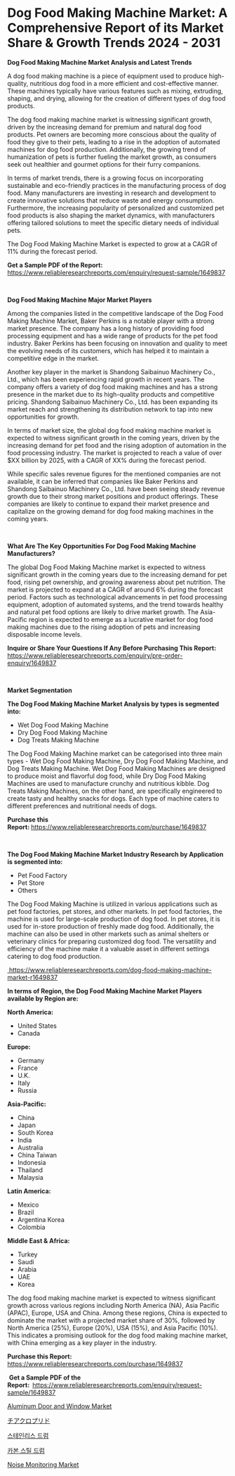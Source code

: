 <p><h1>Dog Food Making Machine Market: A Comprehensive Report of its Market Share & Growth Trends 2024 - 2031</h1></p><p><strong>Dog Food Making Machine Market Analysis and Latest Trends</strong></p>
<p><p>A dog food making machine is a piece of equipment used to produce high-quality, nutritious dog food in a more efficient and cost-effective manner. These machines typically have various features such as mixing, extruding, shaping, and drying, allowing for the creation of different types of dog food products.</p><p>The dog food making machine market is witnessing significant growth, driven by the increasing demand for premium and natural dog food products. Pet owners are becoming more conscious about the quality of food they give to their pets, leading to a rise in the adoption of automated machines for dog food production. Additionally, the growing trend of humanization of pets is further fueling the market growth, as consumers seek out healthier and gourmet options for their furry companions.</p><p>In terms of market trends, there is a growing focus on incorporating sustainable and eco-friendly practices in the manufacturing process of dog food. Many manufacturers are investing in research and development to create innovative solutions that reduce waste and energy consumption. Furthermore, the increasing popularity of personalized and customized pet food products is also shaping the market dynamics, with manufacturers offering tailored solutions to meet the specific dietary needs of individual pets.</p><p>The Dog Food Making Machine Market is expected to grow at a CAGR of 11% during the forecast period.</p></p>
<p><strong>Get a Sample PDF of the Report:&nbsp;</strong> <a href="https://www.reliableresearchreports.com/enquiry/request-sample/1649837">https://www.reliableresearchreports.com/enquiry/request-sample/1649837</a></p>
<p>&nbsp;</p>
<p><strong>Dog Food Making Machine Major Market Players</strong></p>
<p><p>Among the companies listed in the competitive landscape of the Dog Food Making Machine Market, Baker Perkins is a notable player with a strong market presence. The company has a long history of providing food processing equipment and has a wide range of products for the pet food industry. Baker Perkins has been focusing on innovation and quality to meet the evolving needs of its customers, which has helped it to maintain a competitive edge in the market.</p><p>Another key player in the market is Shandong Saibainuo Machinery Co., Ltd., which has been experiencing rapid growth in recent years. The company offers a variety of dog food making machines and has a strong presence in the market due to its high-quality products and competitive pricing. Shandong Saibainuo Machinery Co., Ltd. has been expanding its market reach and strengthening its distribution network to tap into new opportunities for growth.</p><p>In terms of market size, the global dog food making machine market is expected to witness significant growth in the coming years, driven by the increasing demand for pet food and the rising adoption of automation in the food processing industry. The market is projected to reach a value of over $XX billion by 2025, with a CAGR of XX% during the forecast period.</p><p>While specific sales revenue figures for the mentioned companies are not available, it can be inferred that companies like Baker Perkins and Shandong Saibainuo Machinery Co., Ltd. have been seeing steady revenue growth due to their strong market positions and product offerings. These companies are likely to continue to expand their market presence and capitalize on the growing demand for dog food making machines in the coming years.</p></p>
<p>&nbsp;</p>
<p><strong>What Are The Key Opportunities For Dog Food Making Machine Manufacturers?</strong></p>
<p><p>The global Dog Food Making Machine market is expected to witness significant growth in the coming years due to the increasing demand for pet food, rising pet ownership, and growing awareness about pet nutrition. The market is projected to expand at a CAGR of around 6% during the forecast period. Factors such as technological advancements in pet food processing equipment, adoption of automated systems, and the trend towards healthy and natural pet food options are likely to drive market growth. The Asia-Pacific region is expected to emerge as a lucrative market for dog food making machines due to the rising adoption of pets and increasing disposable income levels.</p></p>
<p><strong>Inquire or Share Your Questions If Any Before Purchasing This Report:</strong> <a href="https://www.reliableresearchreports.com/enquiry/pre-order-enquiry/1649837">https://www.reliableresearchreports.com/enquiry/pre-order-enquiry/1649837</a></p>
<p>&nbsp;</p>
<p><strong>Market Segmentation</strong></p>
<p><strong>The Dog Food Making Machine Market Analysis by types is segmented into:</strong></p>
<p><ul><li>Wet Dog Food Making Machine</li><li>Dry Dog Food Making Machine</li><li>Dog Treats Making Machine</li></ul></p>
<p><p>The Dog Food Making Machine market can be categorised into three main types - Wet Dog Food Making Machine, Dry Dog Food Making Machine, and Dog Treats Making Machine. Wet Dog Food Making Machines are designed to produce moist and flavorful dog food, while Dry Dog Food Making Machines are used to manufacture crunchy and nutritious kibble. Dog Treats Making Machines, on the other hand, are specifically engineered to create tasty and healthy snacks for dogs. Each type of machine caters to different preferences and nutritional needs of dogs.</p></p>
<p><strong>Purchase this Report:&nbsp;</strong><a href="https://www.reliableresearchreports.com/purchase/1649837">https://www.reliableresearchreports.com/purchase/1649837</a></p>
<p>&nbsp;</p>
<p><strong>The Dog Food Making Machine Market Industry Research by Application is segmented into:</strong></p>
<p><ul><li>Pet Food Factory</li><li>Pet Store</li><li>Others</li></ul></p>
<p><p>The Dog Food Making Machine is utilized in various applications such as pet food factories, pet stores, and other markets. In pet food factories, the machine is used for large-scale production of dog food. In pet stores, it is used for in-store production of freshly made dog food. Additionally, the machine can also be used in other markets such as animal shelters or veterinary clinics for preparing customized dog food. The versatility and efficiency of the machine make it a valuable asset in different settings catering to dog food production.</p></p>
<p><a href="https://www.reliableresearchreports.com/dog-food-making-machine-market-r1649837">&nbsp;https://www.reliableresearchreports.com/dog-food-making-machine-market-r1649837</a></p>
<p><strong>In terms of Region, the Dog Food Making Machine Market Players available by Region are:</strong></p>
<p>
    <p> <strong> North America: </strong>
        <ul>
            <li>United States</li>
            <li>Canada</li>
        </ul>
        </p> 
    <p> <strong> Europe: </strong>
        <ul>
            <li>Germany</li>
            <li>France</li>
            <li>U.K.</li>
            <li>Italy</li>
            <li>Russia</li>
        </ul>
        </p> 
    <p> <strong> Asia-Pacific: </strong>
        <ul>
            <li>China</li>
            <li>Japan</li>
            <li>South Korea</li>
            <li>India</li>
            <li>Australia</li>
            <li>China Taiwan</li>
            <li>Indonesia</li>
            <li>Thailand</li>
            <li>Malaysia</li>
        </ul>
        </p> 
    <p> <strong> Latin America: </strong>
        <ul>
            <li>Mexico</li>
            <li>Brazil</li>
            <li>Argentina Korea</li>
            <li>Colombia</li>
        </ul>
        </p> 
    <p> <strong> Middle East & Africa: </strong>
        <ul>
            <li>Turkey</li>
            <li>Saudi</li>
            <li>Arabia</li>
            <li>UAE</li>
            <li>Korea</li>
        </ul>
    </p>
    </p>
<p><p>The dog food making machine market is expected to witness significant growth across various regions including North America (NA), Asia Pacific (APAC), Europe, USA and China. Among these regions, China is expected to dominate the market with a projected market share of 30%, followed by North America (25%), Europe (20%), USA (15%), and Asia Pacific (10%). This indicates a promising outlook for the dog food making machine market, with China emerging as a key player in the industry.</p></p>
<p><strong>Purchase this Report: </strong><a href="https://www.reliableresearchreports.com/purchase/1649837">https://www.reliableresearchreports.com/purchase/1649837</a></p>
<p>&nbsp;<strong>Get a Sample PDF of the Report:&nbsp;&nbsp;</strong><a href="https://www.reliableresearchreports.com/enquiry/request-sample/1649837">https://www.reliableresearchreports.com/enquiry/request-sample/1649837</a></p>
<p><strong></strong></p>
<p><p><a href="https://github.com/muhammadasraf467/Market-Research-Report-List-1/blob/main/aluminum-door-and-window-market.md">Aluminum Door and Window Market</a></p><p><a href="https://github.com/FredaJerde/Market-Research-Report-List-1/blob/main/7960090155935.md">チアクロプリド</a></p><p><a href="https://github.com/JeromeRtyau89966/Market-Research-Report-List-2/blob/main/3656100166574.md">스테인리스 드럼</a></p><p><a href="https://github.com/hook46569/Market-Research-Report-List-2/blob/main/5117225166575.md">카본 스틸 드럼</a></p><p><a href="https://github.com/gikababa4/Market-Research-Report-List-1/blob/main/noise-monitoring-market.md">Noise Monitoring Market</a></p></p>